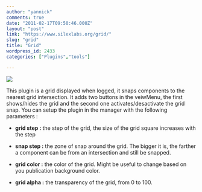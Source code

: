 ```yaml
---
author: "yannick"
comments: true
date: "2011-02-17T09:50:46.000Z"
layout: "post"
link: "https://www.silexlabs.org/grid/"
slug: "grid"
title: "Grid"
wordpress_id: 2433
categories: ["Plugins","tools"]

---
```

[
![](https://www.silexlabs.org/wp-content/uploads/2011/02/plugin61.png)](https://www.silexlabs.org/2433/exchange/exchange-silex/tools/grid/attachment/plugin/)


This plugin is a grid displayed when logged, it snaps components to the nearest grid intersection. It adds two buttons in the veiwMenu, the first shows/hides the grid and the second one activates/desactivate the grid snap. You can setup the plugin in the manager with the following parameters :




  * **grid step :** the step of the grid, the size of the grid square increases with the step


  * **snap step :** the zone of snap around the grid. The bigger it is, the farther a component can be from an intersection and still be snapped.


  * **grid color :** the color of the grid. Might be useful to change based on you publication background color.


  * **grid alpha :** the transparency of the grid, from 0 to 100.



